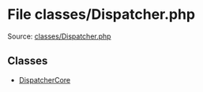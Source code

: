 File classes/Dispatcher.php
=========

Source: [classes/Dispatcher.php](https://github.com/PrestaShop/PrestaShop/blob/1.6.0.3/classes/Dispatcher.php)


Classes
-------

* [DispatcherCore](class.DispatcherCore.md)

